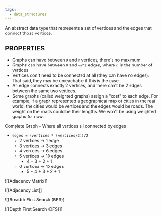 ```yaml
---
tags:
  - data_structures
---
```

An abstract data type that represents a set of vertices and the edges that connect those vertices.
## PROPERTIES
- Graphs can have between `0` and `n` vertices, there's no maximum
- Graphs can have between `0` and `~n^2` edges, where `n` is the number of vertices
- Vertices don't need to be connected at all (they can have no edges). That said, they may be unreachable if this is the case
- An edge connects exactly 2 vertices, and there can't be 2 edges between the same two vertices.
- Some graphs (called weighted graphs) assign a "cost" to each edge. For example, if a graph represented a geographical map of cities in the real world, the cities would be vertices and the edges would be roads. The weight on the roads could be their lengths. We won't be using weighted graphs for now.

Complete Graph - Where all vertices all connected by edges
- `edges = (vertices * (vertices/2))/2`
	- 2 vertices -> 1 edge
	- 3 vertices -> 3 edges
	- 4 vertices -> 6 edges
	- 5 vertices -> 10 edges
		- 4 + 3 + 2 + 1
	- 6 vertices -> 15 edges
		- 5 + 4 + 3 + 2 + 1

![[Adjacency Matrix]]

![[Adjacency List]]

![[Breadth First Search (BFS)]]

![[Depth First Search (DFS)]]